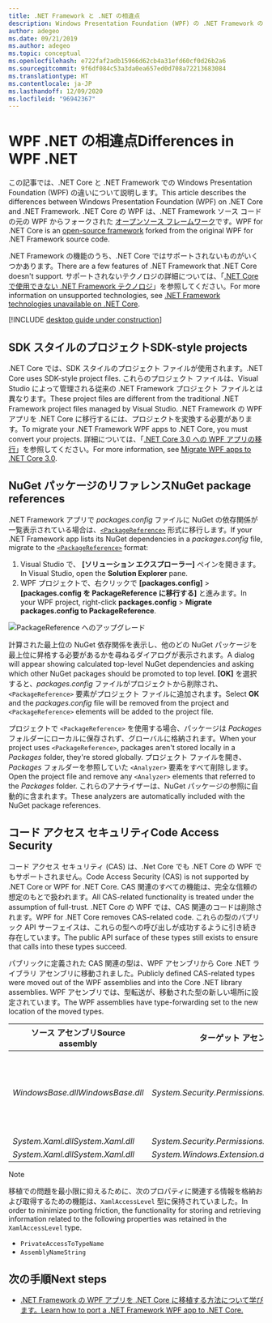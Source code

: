 ```yaml
---
title: .NET Framework と .NET の相違点
description: Windows Presentation Foundation (WPF) の .NET Framework の実装と .NET の WPF との相違点について説明します。 アプリを移行するときは、次の非互換性について考慮する必要があります。
author: adegeo
ms.date: 09/21/2019
ms.author: adegeo
ms.topic: conceptual
ms.openlocfilehash: e722faf2adb15966d62cb4a31efd60cf0d26b2a6
ms.sourcegitcommit: 9f6df084c53a3da0ea657ed0d708a72213683084
ms.translationtype: HT
ms.contentlocale: ja-JP
ms.lasthandoff: 12/09/2020
ms.locfileid: "96942367"
---
```

# <a name="differences-in-wpf-net"></a><span data-ttu-id="2a86c-104">WPF .NET の相違点</span><span class="sxs-lookup"><span data-stu-id="2a86c-104">Differences in WPF .NET</span></span>

<span data-ttu-id="2a86c-105">この記事では、.NET Core と .NET Framework での Windows Presentation Foundation (WPF) の違いについて説明します。</span><span class="sxs-lookup"><span data-stu-id="2a86c-105">This article describes the differences between Windows Presentation Foundation (WPF) on .NET Core and .NET Framework.</span></span> <span data-ttu-id="2a86c-106">.NET Core の WPF は、.NET Framework ソース コードの元の WPF からフォークされた [オープンソース フレームワーク](https://github.com/dotnet/wpf)です。</span><span class="sxs-lookup"><span data-stu-id="2a86c-106">WPF for .NET Core is an [open-source framework](https://github.com/dotnet/wpf) forked from the original WPF for .NET Framework source code.</span></span>

<span data-ttu-id="2a86c-107">.NET Framework の機能のうち、.NET Core ではサポートされないものがいくつかあります。</span><span class="sxs-lookup"><span data-stu-id="2a86c-107">There are a few features of .NET Framework that .NET Core doesn't support.</span></span> <span data-ttu-id="2a86c-108">サポートされないテクノロジの詳細については、「[.NET Core で使用できない .NET Framework テクノロジ](/dotnet/core/porting/net-framework-tech-unavailable)」を参照してください。</span><span class="sxs-lookup"><span data-stu-id="2a86c-108">For more information on unsupported technologies, see [.NET Framework technologies unavailable on .NET Core](/dotnet/core/porting/net-framework-tech-unavailable).</span></span>

[!INCLUDE [desktop guide under construction](../../includes/desktop-guide-preview-note.md)]

## <a name="sdk-style-projects"></a><span data-ttu-id="2a86c-109">SDK スタイルのプロジェクト</span><span class="sxs-lookup"><span data-stu-id="2a86c-109">SDK-style projects</span></span>

<span data-ttu-id="2a86c-110">.NET Core では、SDK スタイルのプロジェクト ファイルが使用されます。</span><span class="sxs-lookup"><span data-stu-id="2a86c-110">.NET Core uses SDK-style project files.</span></span> <span data-ttu-id="2a86c-111">これらのプロジェクト ファイルは、Visual Studio によって管理される従来の .NET Framework プロジェクト ファイルとは異なります。</span><span class="sxs-lookup"><span data-stu-id="2a86c-111">These project files are different from the traditional .NET Framework project files managed by Visual Studio.</span></span> <span data-ttu-id="2a86c-112">.NET Framework の WPF アプリを .NET Core に移行するには、プロジェクトを変換する必要があります。</span><span class="sxs-lookup"><span data-stu-id="2a86c-112">To migrate your .NET Framework WPF apps to .NET Core, you must convert your projects.</span></span> <span data-ttu-id="2a86c-113">詳細については、「[.NET Core 3.0 への WPF アプリの移行](convert-project-from-net-framework.md)」を参照してください。</span><span class="sxs-lookup"><span data-stu-id="2a86c-113">For more information, see [Migrate WPF apps to .NET Core 3.0](convert-project-from-net-framework.md).</span></span>

## <a name="nuget-package-references"></a><span data-ttu-id="2a86c-114">NuGet パッケージのリファレンス</span><span class="sxs-lookup"><span data-stu-id="2a86c-114">NuGet package references</span></span>

<span data-ttu-id="2a86c-115">.NET Framework アプリで *packages.config* ファイルに NuGet の依存関係が一覧表示されている場合は、[`<PackageReference>`](/nuget/consume-packages/package-references-in-project-files) 形式に移行します。</span><span class="sxs-lookup"><span data-stu-id="2a86c-115">If your .NET Framework app lists its NuGet dependencies in a *packages.config* file, migrate to the [`<PackageReference>`](/nuget/consume-packages/package-references-in-project-files) format:</span></span>

1. <span data-ttu-id="2a86c-116">Visual Studio で、 **[ソリューション エクスプローラー]** ペインを開きます。</span><span class="sxs-lookup"><span data-stu-id="2a86c-116">In Visual Studio, open the **Solution Explorer** pane.</span></span>
1. <span data-ttu-id="2a86c-117">WPF プロジェクトで、右クリックで **[packages.config]**  >  **[packages.config を PackageReference に移行する]** と進みます。</span><span class="sxs-lookup"><span data-stu-id="2a86c-117">In your WPF project, right-click **packages.config** > **Migrate packages.config to PackageReference**.</span></span>

![PackageReference へのアップグレード](media/differences-from-net-framework/package-reference-migration.png)

<span data-ttu-id="2a86c-119">計算された最上位の NuGet 依存関係を表示し、他のどの NuGet パッケージを最上位に昇格する必要があるかを尋ねるダイアログが表示されます。</span><span class="sxs-lookup"><span data-stu-id="2a86c-119">A dialog will appear showing calculated top-level NuGet dependencies and asking which other NuGet packages should be promoted to top level.</span></span> <span data-ttu-id="2a86c-120">**[OK]** を選択すると、*packages.config* ファイルがプロジェクトから削除され、`<PackageReference>` 要素がプロジェクト ファイルに追加されます。</span><span class="sxs-lookup"><span data-stu-id="2a86c-120">Select **OK** and the *packages.config* file will be removed from the project and `<PackageReference>` elements will be added to the project file.</span></span>

<span data-ttu-id="2a86c-121">プロジェクトで `<PackageReference>` を使用する場合、パッケージは *Packages* フォルダーにローカルに保存されず、グローバルに格納されます。</span><span class="sxs-lookup"><span data-stu-id="2a86c-121">When your project uses `<PackageReference>`, packages aren't stored locally in a *Packages* folder, they're stored globally.</span></span> <span data-ttu-id="2a86c-122">プロジェクト ファイルを開き、*Packages* フォルダーを参照していた `<Analyzer>` 要素をすべて削除します。</span><span class="sxs-lookup"><span data-stu-id="2a86c-122">Open the project file and remove any `<Analyzer>` elements that referred to the *Packages* folder.</span></span> <span data-ttu-id="2a86c-123">これらのアナライザーは、NuGet パッケージの参照に自動的に含まれます。</span><span class="sxs-lookup"><span data-stu-id="2a86c-123">These analyzers are automatically included with the NuGet package references.</span></span>

## <a name="code-access-security"></a><span data-ttu-id="2a86c-124">コード アクセス セキュリティ</span><span class="sxs-lookup"><span data-stu-id="2a86c-124">Code Access Security</span></span>

<span data-ttu-id="2a86c-125">コード アクセス セキュリティ (CAS) は、.Net Core でも .NET Core の WPF でもサポートされません。</span><span class="sxs-lookup"><span data-stu-id="2a86c-125">Code Access Security (CAS) is not supported by .NET Core or WPF for .NET Core.</span></span> <span data-ttu-id="2a86c-126">CAS 関連のすべての機能は、完全な信頼の想定のもとで扱われます。</span><span class="sxs-lookup"><span data-stu-id="2a86c-126">All CAS-related functionality is treated under the assumption of full-trust.</span></span> <span data-ttu-id="2a86c-127">.NET Core の WPF では、CAS 関連のコードは削除されます。</span><span class="sxs-lookup"><span data-stu-id="2a86c-127">WPF for .NET Core removes CAS-related code.</span></span> <span data-ttu-id="2a86c-128">これらの型のパブリック API サーフェイスは、これらの型への呼び出しが成功するように引き続き存在しています。</span><span class="sxs-lookup"><span data-stu-id="2a86c-128">The public API surface of these types still exists to ensure that calls into these types succeed.</span></span>

<span data-ttu-id="2a86c-129">パブリックに定義された CAS 関連の型は、WPF アセンブリから Core .NET ライブラリ アセンブリに移動されました。</span><span class="sxs-lookup"><span data-stu-id="2a86c-129">Publicly defined CAS-related types were moved out of the WPF assemblies and into the Core .NET library assemblies.</span></span> <span data-ttu-id="2a86c-130">WPF アセンブリでは、型転送が、移動された型の新しい場所に設定されています。</span><span class="sxs-lookup"><span data-stu-id="2a86c-130">The WPF assemblies have type-forwarding set to the new location of the moved types.</span></span>

| <span data-ttu-id="2a86c-131">ソース アセンブリ</span><span class="sxs-lookup"><span data-stu-id="2a86c-131">Source assembly</span></span> | <span data-ttu-id="2a86c-132">ターゲット アセンブリ</span><span class="sxs-lookup"><span data-stu-id="2a86c-132">Target assembly</span></span> | <span data-ttu-id="2a86c-133">種類</span><span class="sxs-lookup"><span data-stu-id="2a86c-133">Type</span></span>                |
| --------------- | --------------- | ------------------- |
| <span data-ttu-id="2a86c-134">*WindowsBase.dll*</span><span class="sxs-lookup"><span data-stu-id="2a86c-134">*WindowsBase.dll*</span></span> | <span data-ttu-id="2a86c-135">*System.Security.Permissions.dll*</span><span class="sxs-lookup"><span data-stu-id="2a86c-135">*System.Security.Permissions.dll*</span></span> | <xref:System.Security.Permissions.MediaPermission> <br /> <xref:System.Security.Permissions.MediaPermissionAttribute> <br /> <xref:System.Security.Permissions.MediaPermissionAudio> <br /> <xref:System.Security.Permissions.MediaPermissionImage> <br /> <xref:System.Security.Permissions.MediaPermissionVideo> <br /> <xref:System.Security.Permissions.WebBrowserPermission> <br /> <xref:System.Security.Permissions.WebBrowserPermissionAttribute> <br /> <xref:System.Security.Permissions.WebBrowserPermissionLevel> |
| <span data-ttu-id="2a86c-136">*System.Xaml.dll*</span><span class="sxs-lookup"><span data-stu-id="2a86c-136">*System.Xaml.dll*</span></span> | <span data-ttu-id="2a86c-137">*System.Security.Permissions.dll*</span><span class="sxs-lookup"><span data-stu-id="2a86c-137">*System.Security.Permissions.dll*</span></span> | <xref:System.Xaml.Permissions.XamlLoadPermission> |
| <span data-ttu-id="2a86c-138">*System.Xaml.dll*</span><span class="sxs-lookup"><span data-stu-id="2a86c-138">*System.Xaml.dll*</span></span> | <span data-ttu-id="2a86c-139">*System.Windows.Extension.dll*</span><span class="sxs-lookup"><span data-stu-id="2a86c-139">*System.Windows.Extension.dll*</span></span>    | <xref:System.Xaml.Permissions.XamlAccessLevel><br/> |

> [!NOTE]
> <span data-ttu-id="2a86c-140">移植での問題を最小限に抑えるために、次のプロパティに関連する情報を格納および取得するための機能は、`XamlAccessLevel` 型に保持されていました。</span><span class="sxs-lookup"><span data-stu-id="2a86c-140">In order to minimize porting friction, the functionality for storing and retrieving information related to the following properties was retained in the `XamlAccessLevel` type.</span></span>
>
> - `PrivateAccessToTypeName`
> - `AssemblyNameString`

## <a name="next-steps"></a><span data-ttu-id="2a86c-141">次の手順</span><span class="sxs-lookup"><span data-stu-id="2a86c-141">Next steps</span></span>

- [<span data-ttu-id="2a86c-142">.NET Framework の WPF アプリを .NET Core に移植する方法について学びます。</span><span class="sxs-lookup"><span data-stu-id="2a86c-142">Learn how to port a .NET Framework WPF app to .NET Core.</span></span>](convert-project-from-net-framework.md)
